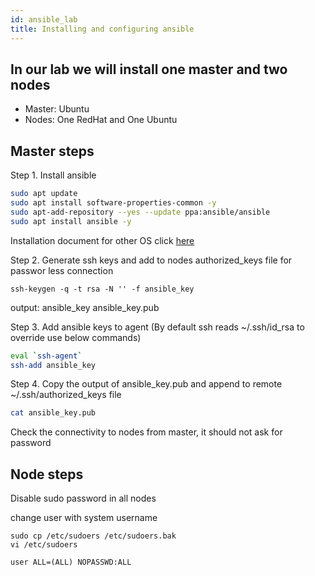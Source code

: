 ```yaml
---
id: ansible_lab
title: Installing and configuring ansible
---
```

## In our lab we will install one master and two nodes
* Master: Ubuntu
* Nodes: One RedHat and One Ubuntu

## Master steps
Step 1. Install ansible 

```bash
sudo apt update
sudo apt install software-properties-common -y
sudo apt-add-repository --yes --update ppa:ansible/ansible
sudo apt install ansible -y
```
Installation document for other OS click [here](https://docs.ansible.com/ansible/latest/installation_guide/intro_installation.html#installing-ansible-on-ubuntu)

Step 2. Generate ssh keys and add to nodes authorized_keys file for passwor less connection

```
ssh-keygen -q -t rsa -N '' -f ansible_key
```
output:
ansible_key
ansible_key.pub

Step 3. Add ansible keys to agent (By default ssh reads ~/.ssh/id_rsa to override use below commands)

```bash
eval `ssh-agent`
ssh-add ansible_key
```
Step 4. Copy the output of ansible_key.pub and append to remote ~/.ssh/authorized_keys file 

```bash
cat ansible_key.pub 
```
Check the connectivity to nodes from master, it should not ask for password


## Node steps
Disable sudo password in all nodes

change user with system username

```
sudo cp /etc/sudoers /etc/sudoers.bak
vi /etc/sudoers

user ALL=(ALL) NOPASSWD:ALL
```
